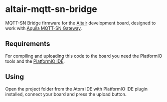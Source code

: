 # altair-mqtt-sn-bridge

MQTT-SN Bridge firmware for the [Altair](http://www.aquila.io/en) development board, designed to work with [Aquila MQTT-SN Gateway](https://github.com/Rodmg/aquila-mqtt-sn-gateway).

## Requirements

For compiling and uploading this code to the board you need the PlatformIO tools and the [PlatformIO IDE](http://platformio.org/get-started).

## Using

Open the project folder from the Atom IDE with PlatformIO IDE plugin installed, connect your board and press the upload button.
